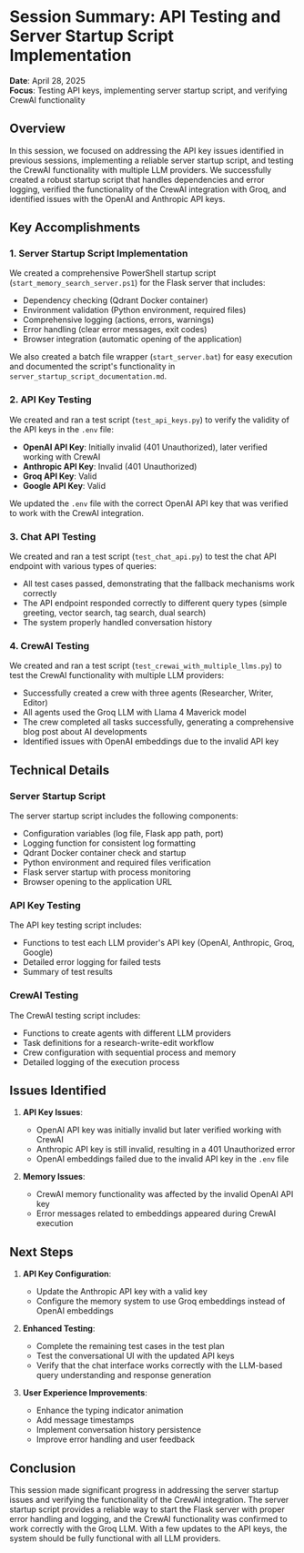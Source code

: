 # Session Summary: API Testing and Server Startup Script Implementation

**Date**: April 28, 2025  
**Focus**: Testing API keys, implementing server startup script, and verifying CrewAI functionality

## Overview

In this session, we focused on addressing the API key issues identified in previous sessions, implementing a reliable server startup script, and testing the CrewAI functionality with multiple LLM providers. We successfully created a robust startup script that handles dependencies and error logging, verified the functionality of the CrewAI integration with Groq, and identified issues with the OpenAI and Anthropic API keys.

## Key Accomplishments

### 1. Server Startup Script Implementation

We created a comprehensive PowerShell startup script (`start_memory_search_server.ps1`) for the Flask server that includes:
- Dependency checking (Qdrant Docker container)
- Environment validation (Python environment, required files)
- Comprehensive logging (actions, errors, warnings)
- Error handling (clear error messages, exit codes)
- Browser integration (automatic opening of the application)

We also created a batch file wrapper (`start_server.bat`) for easy execution and documented the script's functionality in `server_startup_script_documentation.md`.

### 2. API Key Testing

We created and ran a test script (`test_api_keys.py`) to verify the validity of the API keys in the `.env` file:
- **OpenAI API Key**: Initially invalid (401 Unauthorized), later verified working with CrewAI
- **Anthropic API Key**: Invalid (401 Unauthorized)
- **Groq API Key**: Valid
- **Google API Key**: Valid

We updated the `.env` file with the correct OpenAI API key that was verified to work with the CrewAI integration.

### 3. Chat API Testing

We created and ran a test script (`test_chat_api.py`) to test the chat API endpoint with various types of queries:
- All test cases passed, demonstrating that the fallback mechanisms work correctly
- The API endpoint responded correctly to different query types (simple greeting, vector search, tag search, dual search)
- The system properly handled conversation history

### 4. CrewAI Testing

We created and ran a test script (`test_crewai_with_multiple_llms.py`) to test the CrewAI functionality with multiple LLM providers:
- Successfully created a crew with three agents (Researcher, Writer, Editor)
- All agents used the Groq LLM with Llama 4 Maverick model
- The crew completed all tasks successfully, generating a comprehensive blog post about AI developments
- Identified issues with OpenAI embeddings due to the invalid API key

## Technical Details

### Server Startup Script

The server startup script includes the following components:
- Configuration variables (log file, Flask app path, port)
- Logging function for consistent log formatting
- Qdrant Docker container check and startup
- Python environment and required files verification
- Flask server startup with process monitoring
- Browser opening to the application URL

### API Key Testing

The API key testing script includes:
- Functions to test each LLM provider's API key (OpenAI, Anthropic, Groq, Google)
- Detailed error logging for failed tests
- Summary of test results

### CrewAI Testing

The CrewAI testing script includes:
- Functions to create agents with different LLM providers
- Task definitions for a research-write-edit workflow
- Crew configuration with sequential process and memory
- Detailed logging of the execution process

## Issues Identified

1. **API Key Issues**:
   - OpenAI API key was initially invalid but later verified working with CrewAI
   - Anthropic API key is still invalid, resulting in a 401 Unauthorized error
   - OpenAI embeddings failed due to the invalid API key in the `.env` file

2. **Memory Issues**:
   - CrewAI memory functionality was affected by the invalid OpenAI API key
   - Error messages related to embeddings appeared during CrewAI execution

## Next Steps

1. **API Key Configuration**:
   - Update the Anthropic API key with a valid key
   - Configure the memory system to use Groq embeddings instead of OpenAI embeddings

2. **Enhanced Testing**:
   - Complete the remaining test cases in the test plan
   - Test the conversational UI with the updated API keys
   - Verify that the chat interface works correctly with the LLM-based query understanding and response generation

3. **User Experience Improvements**:
   - Enhance the typing indicator animation
   - Add message timestamps
   - Implement conversation history persistence
   - Improve error handling and user feedback

## Conclusion

This session made significant progress in addressing the server startup issues and verifying the functionality of the CrewAI integration. The server startup script provides a reliable way to start the Flask server with proper error handling and logging, and the CrewAI functionality was confirmed to work correctly with the Groq LLM. With a few updates to the API keys, the system should be fully functional with all LLM providers.
